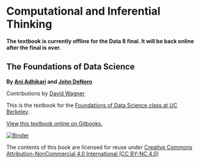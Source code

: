 Computational and Inferential Thinking
======================================

**The textbook is currently offline for the Data 8 final. It will be back
online after the final is over.**

The Foundations of Data Science
-------------------------------

**By [Ani Adhikari](http://statistics.berkeley.edu/people/ani-adhikari) and [John DeNero](http://denero.org)**

Contributions by [David Wagner](https://www.cs.berkeley.edu/~daw/)

This is the textbook for the [Foundations of Data Science class at UC Berkeley][data8].

[View this textbook online on Gitbooks.][gitbook]

[![Binder](http://mybinder.org/badge.svg)](http://mybinder.org/repo/data-8/textbook)

[data8]: http://data8.org/
[gitbook]: https://ds8.gitbooks.io/textbook/content/

The contents of this book are licensed for reuse under [Creative Commons Attribution-NonCommercial 4.0 International (CC BY-NC 4.0)](http://creativecommons.org/licenses/by-nc/4.0/)
